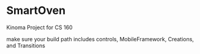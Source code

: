 # SmartOven
Kinoma Project for CS 160


make sure your build path includes controls, MobileFramework, Creations, and Transitions